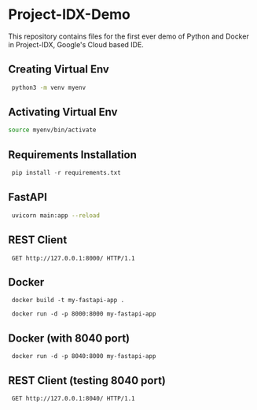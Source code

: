# Project-IDX-Demo
This repository contains files for the first ever demo of Python and Docker in Project-IDX, Google's Cloud based IDE.
## Creating Virtual Env
```Bash
 python3 -m venv myenv
```
## Activating Virtual Env
```Bash
source myenv/bin/activate
```
## Requirements Installation
```Python
 pip install -r requirements.txt
```
## FastAPI
```Bash
 uvicorn main:app --reload
```
## REST Client
```Http
 GET http://127.0.0.1:8000/ HTTP/1.1
```
## Docker
```Docker
 docker build -t my-fastapi-app .
```
```Docker
 docker run -d -p 8000:8000 my-fastapi-app 
```
## Docker (with 8040 port)
```Docker
 docker run -d -p 8040:8000 my-fastapi-app
```
## REST Client (testing 8040 port)
```Http
 GET http://127.0.0.1:8040/ HTTP/1.1
```
